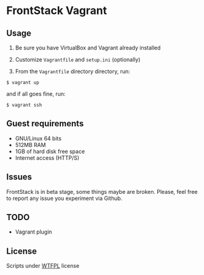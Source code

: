 # FrontStack Vagrant

## Usage

1. Be sure you have VirtualBox and Vagrant already installed

2. Customize `Vagrantfile` and `setup.ini` (optionally)

3. From the `Vagrantfile` directory directory, run: 
  
  ```
  $ vagrant up 
  ```

  and if all goes fine, run:
  ```
  $ vagrant ssh
  ```

## Guest requirements

  * GNU/Linux 64 bits
  * 512MB RAM
  * 1GB of hard disk free space
  * Internet access (HTTP/S)

## Issues

FrontStack is in beta stage, some things maybe are broken.
Please, feel free to report any issue you experiment via Github.

## TODO

* Vagrant plugin

## License

Scripts under [WTFPL](http://www.wtfpl.net/txt/copying/) license
